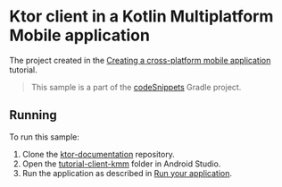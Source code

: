 # Ktor client in a Kotlin Multiplatform Mobile application

The project created in the [Creating a cross-platform mobile application](https://ktor.io/docs/getting-started-ktor-client-multiplatform-mobile.html) tutorial.
> This sample is a part of the [codeSnippets](../../README.md) Gradle project.

## Running

To run this sample: 
1. Clone the [ktor-documentation](https://github.com/ktorio/ktor-documentation) repository.
2. Open the [tutorial-client-kmm](../tutorial-client-kmm) folder in Android Studio.
3. Run the application as described in [Run your application](https://ktor.io/docs/getting-started-ktor-client-multiplatform-mobile.html#run).
